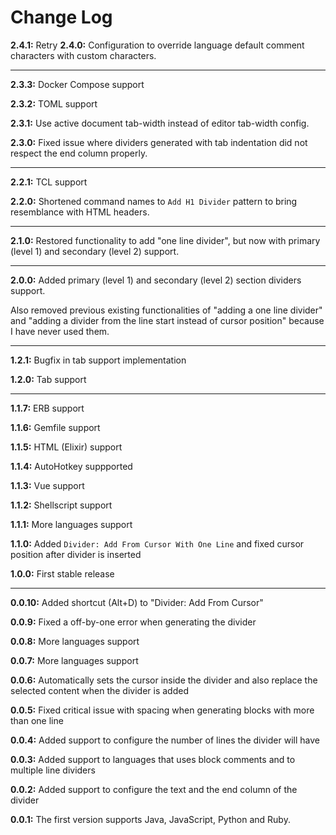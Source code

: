 # Change Log

**2.4.1:** Retry
**2.4.0:** Configuration to override language default comment characters with custom characters.

---

**2.3.3:** Docker Compose support

**2.3.2:** TOML support

**2.3.1:** Use active document tab-width instead of editor tab-width config.

**2.3.0:** Fixed issue where dividers generated with tab indentation did not respect the end column properly.

---

**2.2.1:** TCL support

**2.2.0:** Shortened command names to `Add H1 Divider` pattern to bring resemblance with HTML headers.

---

**2.1.0:** Restored functionality to add "one line divider", but now with primary (level 1) and secondary (level 2) support.

---

**2.0.0:** Added primary (level 1) and secondary (level 2) section dividers support.

Also removed previous existing functionalities of "adding a one line divider" and "adding a divider from the line start instead of cursor position" because I have never used them.

---

**1.2.1:** Bugfix in tab support implementation

**1.2.0:** Tab support

---

**1.1.7:** ERB support

**1.1.6:** Gemfile support

**1.1.5:** HTML (Elixir) support

**1.1.4:** AutoHotkey suppported

**1.1.3:** Vue support

**1.1.2:** Shellscript support

**1.1.1:** More languages support

**1.1.0:** Added `Divider: Add From Cursor With One Line` and fixed cursor position after divider is inserted

**1.0.0:** First stable release

---

**0.0.10:** Added shortcut (Alt+D) to "Divider: Add From Cursor"

**0.0.9:** Fixed a off-by-one error when generating the divider

**0.0.8:** More languages support

**0.0.7:** More languages support

**0.0.6:** Automatically sets the cursor inside the divider and also replace the selected content when the divider is added

**0.0.5:** Fixed critical issue with spacing when generating blocks with more than one line

**0.0.4:** Added support to configure the number of lines the divider will have

**0.0.3:** Added support to languages that uses block comments and to multiple line dividers

**0.0.2:** Added support to configure the text and the end column of the divider

**0.0.1:** The first version supports Java, JavaScript, Python and Ruby.
